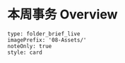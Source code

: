# 本周事务 Overview
```ccard
type: folder_brief_live
imagePrefix: '08-Assets/'
noteOnly: true
style: card
```